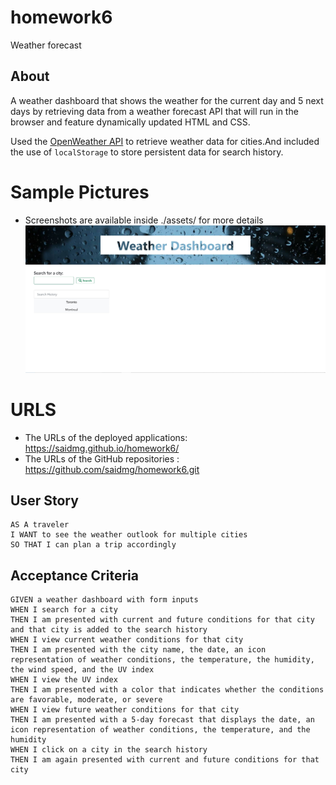 # homework6
Weather forecast


## About

A weather dashboard that shows the weather for the current day and 5 next days by retrieving data from a weather forecast API that will run in the browser and feature dynamically updated HTML and CSS.

Used the [OpenWeather API](https://openweathermap.org/api) to retrieve weather data for cities.And included the use of `localStorage` to store  persistent data for search history.

# Sample Pictures
* Screenshots are available inside ./assets/ for more details
![GitHub Logo](/Assets/Capture.JPG)


# URLS
* The URLs of the deployed applications:  https://saidmg.github.io/homework6/
* The URLs of the GitHub repositories  :  https://github.com/saidmg/homework6.git

## User Story

```
AS A traveler
I WANT to see the weather outlook for multiple cities
SO THAT I can plan a trip accordingly
```

## Acceptance Criteria

```
GIVEN a weather dashboard with form inputs
WHEN I search for a city
THEN I am presented with current and future conditions for that city and that city is added to the search history
WHEN I view current weather conditions for that city
THEN I am presented with the city name, the date, an icon representation of weather conditions, the temperature, the humidity, the wind speed, and the UV index
WHEN I view the UV index
THEN I am presented with a color that indicates whether the conditions are favorable, moderate, or severe
WHEN I view future weather conditions for that city
THEN I am presented with a 5-day forecast that displays the date, an icon representation of weather conditions, the temperature, and the humidity
WHEN I click on a city in the search history
THEN I am again presented with current and future conditions for that city
```


